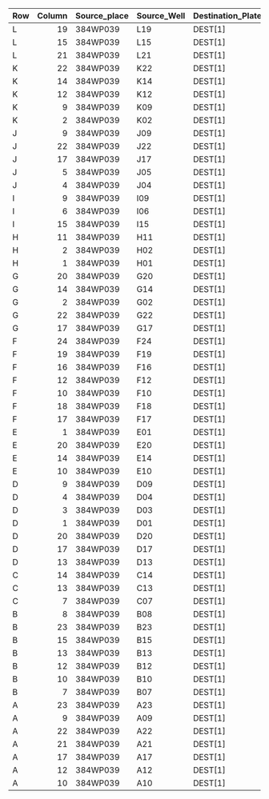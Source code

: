 | Row   |   Column | Source_place   | Source_Well   | Destination_Plate   | Destination_Well   |
|:------|---------:|:---------------|:--------------|:--------------------|:-------------------|
| L     |       19 | 384WP039       | L19           | DEST[1]             | A01                |
| L     |       15 | 384WP039       | L15           | DEST[1]             | A02                |
| L     |       21 | 384WP039       | L21           | DEST[1]             | A03                |
| K     |       22 | 384WP039       | K22           | DEST[1]             | A04                |
| K     |       14 | 384WP039       | K14           | DEST[1]             | A05                |
| K     |       12 | 384WP039       | K12           | DEST[1]             | A06                |
| K     |        9 | 384WP039       | K09           | DEST[1]             | A07                |
| K     |        2 | 384WP039       | K02           | DEST[1]             | A08                |
| J     |        9 | 384WP039       | J09           | DEST[1]             | A09                |
| J     |       22 | 384WP039       | J22           | DEST[1]             | A10                |
| J     |       17 | 384WP039       | J17           | DEST[1]             | A11                |
| J     |        5 | 384WP039       | J05           | DEST[1]             | A12                |
| J     |        4 | 384WP039       | J04           | DEST[1]             | B01                |
| I     |        9 | 384WP039       | I09           | DEST[1]             | B02                |
| I     |        6 | 384WP039       | I06           | DEST[1]             | B03                |
| I     |       15 | 384WP039       | I15           | DEST[1]             | B04                |
| H     |       11 | 384WP039       | H11           | DEST[1]             | B05                |
| H     |        2 | 384WP039       | H02           | DEST[1]             | B06                |
| H     |        1 | 384WP039       | H01           | DEST[1]             | B07                |
| G     |       20 | 384WP039       | G20           | DEST[1]             | B08                |
| G     |       14 | 384WP039       | G14           | DEST[1]             | B09                |
| G     |        2 | 384WP039       | G02           | DEST[1]             | B10                |
| G     |       22 | 384WP039       | G22           | DEST[1]             | B11                |
| G     |       17 | 384WP039       | G17           | DEST[1]             | B12                |
| F     |       24 | 384WP039       | F24           | DEST[1]             | C01                |
| F     |       19 | 384WP039       | F19           | DEST[1]             | C02                |
| F     |       16 | 384WP039       | F16           | DEST[1]             | C03                |
| F     |       12 | 384WP039       | F12           | DEST[1]             | C04                |
| F     |       10 | 384WP039       | F10           | DEST[1]             | C05                |
| F     |       18 | 384WP039       | F18           | DEST[1]             | C06                |
| F     |       17 | 384WP039       | F17           | DEST[1]             | C07                |
| E     |        1 | 384WP039       | E01           | DEST[1]             | C08                |
| E     |       20 | 384WP039       | E20           | DEST[1]             | C09                |
| E     |       14 | 384WP039       | E14           | DEST[1]             | C10                |
| E     |       10 | 384WP039       | E10           | DEST[1]             | C11                |
| D     |        9 | 384WP039       | D09           | DEST[1]             | C12                |
| D     |        4 | 384WP039       | D04           | DEST[1]             | D01                |
| D     |        3 | 384WP039       | D03           | DEST[1]             | D02                |
| D     |        1 | 384WP039       | D01           | DEST[1]             | D03                |
| D     |       20 | 384WP039       | D20           | DEST[1]             | D04                |
| D     |       17 | 384WP039       | D17           | DEST[1]             | D05                |
| D     |       13 | 384WP039       | D13           | DEST[1]             | D06                |
| C     |       14 | 384WP039       | C14           | DEST[1]             | D07                |
| C     |       13 | 384WP039       | C13           | DEST[1]             | D08                |
| C     |        7 | 384WP039       | C07           | DEST[1]             | D09                |
| B     |        8 | 384WP039       | B08           | DEST[1]             | D10                |
| B     |       23 | 384WP039       | B23           | DEST[1]             | D11                |
| B     |       15 | 384WP039       | B15           | DEST[1]             | D12                |
| B     |       13 | 384WP039       | B13           | DEST[1]             | E01                |
| B     |       12 | 384WP039       | B12           | DEST[1]             | E02                |
| B     |       10 | 384WP039       | B10           | DEST[1]             | E03                |
| B     |        7 | 384WP039       | B07           | DEST[1]             | E04                |
| A     |       23 | 384WP039       | A23           | DEST[1]             | E05                |
| A     |        9 | 384WP039       | A09           | DEST[1]             | E06                |
| A     |       22 | 384WP039       | A22           | DEST[1]             | E07                |
| A     |       21 | 384WP039       | A21           | DEST[1]             | E08                |
| A     |       17 | 384WP039       | A17           | DEST[1]             | E09                |
| A     |       12 | 384WP039       | A12           | DEST[1]             | E10                |
| A     |       10 | 384WP039       | A10           | DEST[1]             | E11                |
